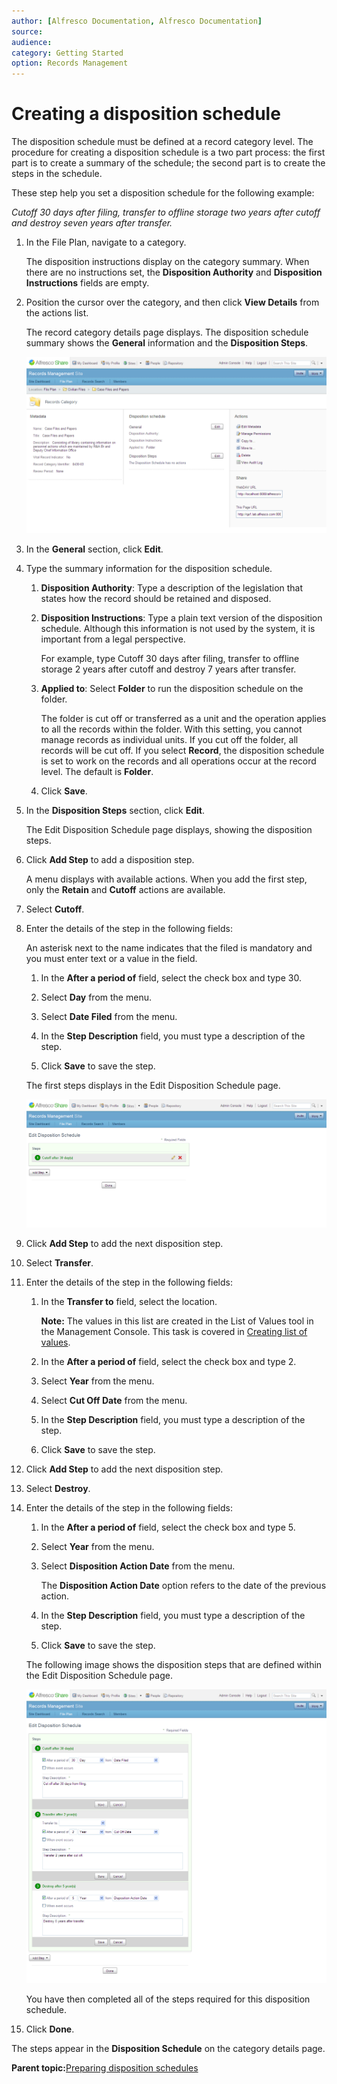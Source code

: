 ```yaml
---
author: [Alfresco Documentation, Alfresco Documentation]
source: 
audience: 
category: Getting Started
option: Records Management
---
```


# Creating a disposition schedule

The disposition schedule must be defined at a record category level. The procedure for creating a disposition schedule is a two part process: the first part is to create a summary of the schedule; the second part is to create the steps in the schedule.

These step help you set a disposition schedule for the following example:

*Cutoff 30 days after filing, transfer to offline storage two years after cutoff and destroy seven years after transfer.*

1.  In the File Plan, navigate to a category.

    The disposition instructions display on the category summary. When there are no instructions set, the **Disposition Authority** and **Disposition Instructions** fields are empty.

2.  Position the cursor over the category, and then click **View Details** from the actions list.

    The record category details page displays. The disposition schedule summary shows the **General** information and the **Disposition Steps**.

    ![](../images/rm-category-detailspage.png)

3.  In the **General** section, click **Edit**.

4.  Type the summary information for the disposition schedule.

    1.  **Disposition Authority**: Type a description of the legislation that states how the record should be retained and disposed.

    2.  **Disposition Instructions**: Type a plain text version of the disposition schedule. Although this information is not used by the system, it is important from a legal perspective.

        For example, type Cutoff 30 days after filing, transfer to offline storage 2 years after cutoff and destroy 7 years after transfer.

    3.  **Applied to**: Select **Folder** to run the disposition schedule on the folder.

        The folder is cut off or transferred as a unit and the operation applies to all the records within the folder. With this setting, you cannot manage records as individual units. If you cut off the folder, all records will be cut off. If you select **Record**, the disposition schedule is set to work on the records and all operations occur at the record level. The default is **Folder**.

    4.  Click **Save**.

5.  In the **Disposition Steps** section, click **Edit**.

    The Edit Disposition Schedule page displays, showing the disposition steps.

6.  Click **Add Step** to add a disposition step.

    A menu displays with available actions. When you add the first step, only the **Retain** and **Cutoff** actions are available.

7.  Select **Cutoff**.

8.  Enter the details of the step in the following fields:

    An asterisk next to the name indicates that the filed is mandatory and you must enter text or a value in the field.

    1.  In the **After a period of** field, select the check box and type 30.

    2.  Select **Day** from the menu.

    3.  Select **Date Filed** from the menu.

    4.  In the **Step Description** field, you must type a description of the step.

    5.  Click **Save** to save the step.

    The first steps displays in the Edit Disposition Schedule page.

    ![](../images/rm-disposition-step1complete.png)

9.  Click **Add Step** to add the next disposition step.

10. Select **Transfer**.

11. Enter the details of the step in the following fields:

    1.  In the **Transfer to** field, select the location.

        **Note:** The values in this list are created in the List of Values tool in the Management Console. This task is covered in [Creating list of values](../concepts/rm-gs-lov.md).

    2.  In the **After a period of** field, select the check box and type 2.

    3.  Select **Year** from the menu.

    4.  Select **Cut Off Date** from the menu.

    5.  In the **Step Description** field, you must type a description of the step.

    6.  Click **Save** to save the step.

12. Click **Add Step** to add the next disposition step.

13. Select **Destroy**.

14. Enter the details of the step in the following fields:

    1.  In the **After a period of** field, select the check box and type 5.

    2.  Select **Year** from the menu.

    3.  Select **Disposition Action Date** from the menu.

        The **Disposition Action Date** option refers to the date of the previous action.

    4.  In the **Step Description** field, you must type a description of the step.

    5.  Click **Save** to save the step.

    The following image shows the disposition steps that are defined within the Edit Disposition Schedule page.

    ![](../images/rm-disposition-allsteps.png)

    You have then completed all of the steps required for this disposition schedule.

15. Click **Done**.


The steps appear in the **Disposition Schedule** on the category details page.

**Parent topic:**[Preparing disposition schedules](../tasks/rm-gs-disposition.md)

